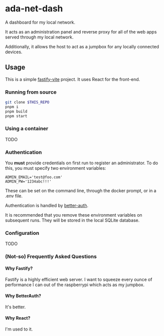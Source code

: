 # ada-net-dash

A dashboard for my local network.

It acts as an administration panel and reverse proxy for all of the web apps
served through my local network.

Additionally, it allows the host to act as a jumpbox for any locally connected
devices.

## Usage

This is a simple [fastify-vite](https://github.com/fastify/fastify-vite)
project. It uses React for the front-end.

### Running from source

```sh
git clone $THIS_REPO
pnpm i
pnpm build
pnpm start
```

### Using a container

TODO

### Authentication

You **must** provide credentials on first run to register an administrator. To
do this, you must specify two environment variables:

```.env
ADMIN_EMAIL='test@foo.com'
ADMIN_PW='1234abc!!!'
```

These can be set on the command line, through the docker prompt, or in a .env
file.

Authentication is handled by [better-auth](https://www.better-auth.com).

It is recommended that you remove these environment variables on subsequent
runs. They will be stored in the local SQLite database.

### Configuration

TODO

### (Not-so) Frequently Asked Questions

#### Why Fastify?

Fastify is a highly efficient web server. I want to squeeze every ounce of
performance I can out of the raspberrypi which acts as my jumpbox.

#### Why BetterAuth?

It's better.

#### Why React?

I'm used to it.
